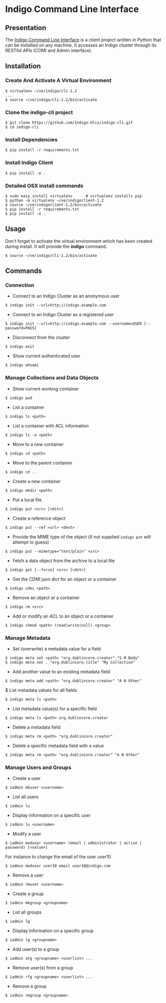 # Indigo Command Line Interface


## Presentation

The [Indigo Command Line Interface](https://github.com/Indigo-Uliv/indigo-cli)
is a client project written in Python that can be installed on any machine. It accesses an Indigo cluster through its RESTful APIs (CDMI and Admin interface).


## Installation

### Create And Activate A Virtual Environment

```
$ virtualenv ~/ve/indigo/cli-1.2
...
$ source ~/ve/indigo/cli-1.2/bin/activate
```

### Clone the indigo-cli project

```
$ git clone https://github.com/Indigo-Uliv/indigo-cli.git
$ cd indigo-cli
```

### Install Dependencies

```
$ pip install -r requirements.txt
```

### Install Indigo Client

```
$ pip install -e .
```

### Detailed OSX install  commands

```
$ sudo easy_install virtualenv      # virtualenv installs pip
$ python -m virtualenv ~/ve/indigoclient-1.2
$ source ~/ve/indigoclient-1.2/bin/activate
$ pip install -r requirements.txt
$ pip install -e .
```

## Usage

Don't forget to activate the virtual environment which has been created during
install. It will provide the _**indigo**_ command.

```
$ source ~/ve/indigo/cli-1.2/bin/activate
```

## Commands

### Connection

* Connect to an Indigo Cluster as an anonymous user

```
$ indigo init --url=http://indigo.example.com
```

* Connect to an Indigo Cluster as a registered user

```
$ indigo init --url=http://indigo.example.com --username=USER [--password=PASS]
```

* Disconnect from the cluster

```
$ indigo exit
```

* Show current authenticated user

```
$ indigo whoami
```

### Manage Collections and Data Objects

* Show current working container

```
$ indigo pwd
```

* List a container

```
$ indigo ls <path>
```

* List a container with ACL information

```
$ indigo ls -a <path>
```

* Move to a new container

```
$ indigo cd <path>
```

* Move to the parent container

```
$ indigo cd ..
```

* Create a new container

```
$ indigo mkdir <path>
```

* Put a local file

```
$ indigo put <src> [<dst>]
```

* Create a reference object

```
$ indigo put --ref <url> <dest>
```

* Provide the MIME type of the object (if not supplied
  ``indigo put`` will attempt to guess)

```
$ indigo put --mimetype="text/plain" <src>
```

* Fetch a data object from the archive to a local file

```
$ indigo get [--force] <src> [<dst>]
```

* Get the CDMI json dict for an object or a container

```
$ indigo cdmi <path>
```

* Remove an object or a container

```
$ indigo rm <src>
```

* Add or modify an ACL to an object or a container

```
$ indigo chmod <path> (read|write|null) <group>
```

### Manage Metadata


* Set (overwrite) a metadata value for a field

```
$ indigo meta set <path> "org.dublincore.creator" "S M Body"
$ indigo meta set . "org.dublincore.title" "My Collection"
```

* Add another value to an existing metadata field

```
$ indigo meta add <path> "org.dublincore.creator" "A N Other"
```

$ List metadata values for all fields

```
$ indigo meta ls <path>
```

* List metadata value(s) for a specific field

```
$ indigo meta ls <path> org.dublincore.creator
```

* Delete a metadata field

```
$ indigo meta rm <path> "org.dublincore.creator"
```

* Delete a specific metadata field with a value

```
$ indigo meta rm <path> "org.dublincore.creator" "A N Other"
```

### Manage Users and Groups

* Create a user

```
$ iadmin mkuser <username>
```

* List all users

```
$ iadmin lu
```

* Display information on a specific user

```
$ iadmin lu <username>
```

* Modify a user

```
$ iadmin moduser <username> (email | administrator | active | password) [<value>]
```

For instance to change the email of the user user10

```
$ iadmin moduser user10 email user10@indigo.com
```

* Remove a user

```
$ iadmin rmuser <username>
```

* Create a group

```
$ iadmin mkgroup <groupname>
```

* List all groups

```
$ iadmin lg
```

* Display information on a specific group

```
$ iadmin lg <groupname>
```

* Add user(s) to a group

```
$ iadmin atg <groupname> <userlist> ...
```

* Remove user(s) from a group

```
$ iadmin rfg <groupname> <userlist> ...
```

* Remove a group

```
$ iadmin rmgroup <groupname>
```
